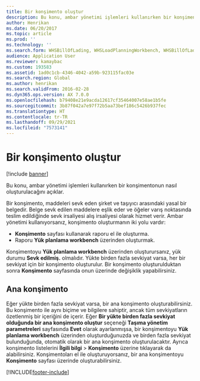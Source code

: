 ```yaml
---
title: Bir konşimento oluştur
description: Bu konu, ambar yönetimi işlemleri kullanırken bir konşimentonun nasıl oluşturulacağını açıklar.
author: Henrikan
ms.date: 06/20/2017
ms.topic: article
ms.prod: ''
ms.technology: ''
ms.search.form: WHSBillOfLading, WHSLoadPlanningWorkbench, WHSBillOfLadingCarrier, WHSBillOfLadingOrder
audience: Application User
ms.reviewer: kamaybac
ms.custom: 193583
ms.assetid: 1ad0c1cb-4346-4042-a59b-923115fac03e
ms.search.region: Global
ms.author: henrikan
ms.search.validFrom: 2016-02-28
ms.dyn365.ops.version: AX 7.0.0
ms.openlocfilehash: b79408e21e9acda12617cf35464007e58ae1b5fe
ms.sourcegitcommit: 3b87f042a7e97f72b5aa73bef186c5426b937fec
ms.translationtype: HT
ms.contentlocale: tr-TR
ms.lasthandoff: 09/29/2021
ms.locfileid: "7573141"
---
```

# <a name="create-a-bill-of-lading"></a>Bir konşimento oluştur

[!include [banner](../includes/banner.md)]

Bu konu, ambar yönetimi işlemleri kullanırken bir konşimentonun nasıl oluşturulacağını açıklar.  

Bir konşimento, maddeleri sevk eden şirket ve taşıyıcı arasındaki yasal bir belgedir. Belge sevk edilen maddelere eşlik eder ve öğeler varış noktasında teslim edildiğinde sevk irsaliyesi alış irsaliyesi olarak hizmet verir. Ambar yönetimi kullanıyorsanız, konşimento oluşturmanın iki yolu vardır:

  -   **Konşimento** sayfası kullanarak raporu el ile oluşturma.
  -   Raporu **Yük planlama workbench** üzerinden oluşturmak.

Konşimentoyu **Yük planlama workbench** üzerinden oluşturursanız, yük durumu **Sevk edilmiş.** olmalıdır. Yükte birden fazla sevkiyat varsa, her bir sevkiyat için bir konşimento oluşturulur. Bir konşimento oluşturulduktan sonra **Konşimento** sayfasında onun üzerinde değişiklik yapabilirsiniz.

## <a name="master-bill-of-lading"></a>Ana konşimento
Eğer yükte birden fazla sevkiyat varsa, bir ana konşimento oluşturabilirsiniz. Bu konşimento ile aynı biçime ve bilgilere sahiptir, ancak tüm sevkiyatların özetlenmiş bir içeriğini de içerir. Eğer **Bir yükte birden fazla sevkiyat olduğunda bir ana konşimento oluştur** seçeneği **Taşıma yönetim parametreleri** sayfasında **Evet** olarak ayarlanmışsa, bir konşimentoyu **Yük planlama workbench** üzerinden oluşturduğunuzda ve birden fazla sevkiyat bulunduğunda, otomatik olarak bir ana konşimento oluşturulacaktır. Ayrıca konşimento listelerini **İlgili bilgi** &gt; **Konşimento** üzerine tıklayarak da alabilirsiniz. Konşimentoları el ile oluşturuyorsanız, bir ana konşimentoyu **Konşimento** sayfası üzerinde oluşturabilirsiniz.





[!INCLUDE[footer-include](../../includes/footer-banner.md)]